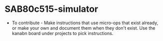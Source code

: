 # SAB80c515-simulator

- To contribute - Make instructions that use micro-ops that exist already, or make your own and document them when they don't exist. Use the kanabn board under projects to pick instructions.
